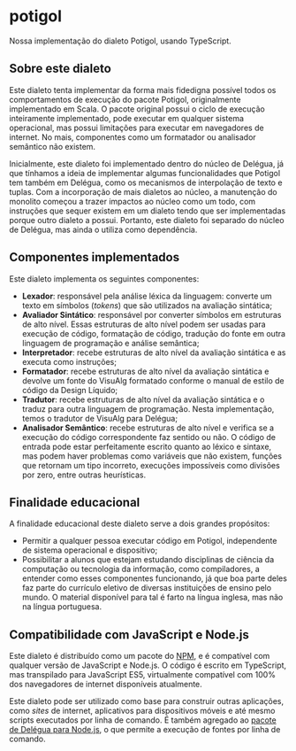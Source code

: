 # potigol

Nossa implementação do dialeto Potigol, usando TypeScript. 

## Sobre este dialeto

Este dialeto tenta implementar da forma mais fidedigna possível todos os comportamentos de execução do pacote Potigol, originalmente implementado em Scala. O pacote original possui o ciclo de execução inteiramente implementado, pode executar em qualquer sistema operacional, mas possui limitações para executar em navegadores de internet. No mais, componentes como um formatador ou analisador semântico não existem.

Inicialmente, este dialeto foi implementado dentro do núcleo de Delégua, já que tínhamos a ideia de implementar algumas funcionalidades que Potigol tem também em Delégua, como os mecanismos de interpolação de texto e tuplas. Com a incorporação de mais dialetos ao núcleo, a manutenção do monolito começou a trazer impactos ao núcleo como um todo, com instruções que sequer existem em um dialeto tendo que ser implementadas porque outro dialeto a possui. Portanto, este dialeto foi separado do núcleo de Delégua, mas ainda o utiliza como dependência. 

## Componentes implementados

Este dialeto implementa os seguintes componentes:

- **Lexador**: responsável pela análise léxica da linguagem: converte um texto em símbolos (_tokens_) que são utilizados na avaliação sintática;
- **Avaliador Sintático**: responsável por converter símbolos em estruturas de alto nível. Essas estruturas de alto nível podem ser usadas para execução de código, formatação de código, tradução do fonte em outra linguagem de programação e análise semântica;
- **Interpretador**: recebe estruturas de alto nível da avaliação sintática e as executa como instruções;
- **Formatador**: recebe estruturas de alto nível da avaliação sintática e devolve um fonte do VisuAlg formatado conforme o manual de estilo de código da Design Líquido;
- **Tradutor**: recebe estruturas de alto nível da avaliação sintática e o traduz para outra linguagem de programação. Nesta implementação, temos o tradutor de VisuAlg para Delégua;
- **Analisador Semântico**: recebe estruturas de alto nível e verifica se a execução do código correspondente faz sentido ou não. O código de entrada pode estar perfeitamente escrito quanto ao léxico e sintaxe, mas podem haver problemas como variáveis que não existem, funções que retornam um tipo incorreto, execuções impossíveis como divisões por zero, entre outras heurísticas.

## Finalidade educacional

A finalidade educacional deste dialeto serve a dois grandes propósitos:

- Permitir a qualquer pessoa executar código em Potigol, independente de sistema operacional e dispositivo;
- Possibilitar a alunos que estejam estudando disciplinas de ciência da computação ou tecnologia da informação, como compiladores, a entender como esses componentes funcionando, já que boa parte deles faz parte do currículo eletivo de diversas instituições de ensino pelo mundo. O material disponível para tal é farto na língua inglesa, mas não na língua portuguesa.

## Compatibilidade com JavaScript e Node.js

Este dialeto é distribuído como um pacote do [NPM](https://npmjs.com), e é compatível com qualquer versão de JavaScript e Node.js. O código é escrito em TypeScript, mas transpilado para JavaScript ES5, virtualmente compatível com 100% dos navegadores de internet disponíveis atualmente.

Este dialeto pode ser utilizado como base para construir outras aplicações, como _sites_ de internet, aplicativos para dispositivos móveis e até mesmo scripts executados por linha de comando. É também agregado ao [pacote de Delégua para Node.js](https://github.com/DesignLiquido/delegua-node), o que permite a execução de fontes por linha de comando.